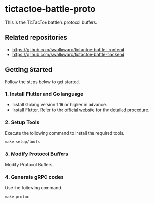 # tictactoe-battle-proto

This is the TicTacToe battle's protocol buffers.

## Related repositories
- https://github.com/swallowarc/tictactoe-battle-frontend
- https://github.com/swallowarc/tictactoe-battle-backend

## Getting Started
Follow the steps below to get started.

### 1. Install Flutter and Go language

- Install Golang version 1.16 or higher in advance.
- Install Flutter. Refer to the [official website](https://flutter.dev/docs/get-started/install) for the detailed procedure.

### 2. Setup Tools

Execute the following command to install the required tools.

```shell
make setup/tools
```

### 3. Modify Protocol Buffers

Modify Protocol Buffers.

### 4. Generate gRPC codes

Use the following command.

```shell
make protoc
```
